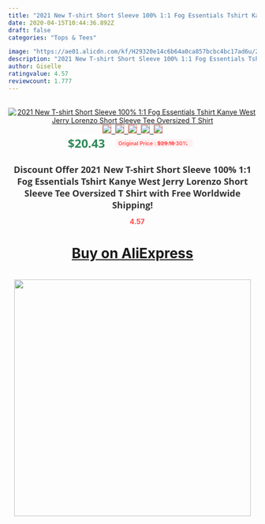 ```yaml
---
title: "2021 New T-shirt Short Sleeve 100% 1:1 Fog Essentials Tshirt Kanye West Jerry Lorenzo Short Sleeve Tee Oversized T Shirt"
date: 2020-04-15T10:44:36.892Z
draft: false
categories: "Tops & Tees"

image: "https://ae01.alicdn.com/kf/H29320e14c6b64a0ca857bcbc4bc17ad6u/2021-New-T-shirt-Short-Sleeve-100-1-1-Fog-Essentials-Tshirt-Kanye-West-Jerry-Lorenzo.jpg"
description: "2021 New T-shirt Short Sleeve 100% 1:1 Fog Essentials Tshirt Kanye West Jerry Lorenzo Short Sleeve Tee Oversized T Shirt"
author: Giselle
ratingvalue: 4.57
reviewcount: 1.777
---
```

<br>
<div style="text-align: center;">
<a href="https://s.click.aliexpress.com/e/_A4XnfP" target="_blank" rel="nofollow noopener noreferrer"><img alt="2021 New T-shirt Short Sleeve 100% 1:1 Fog Essentials Tshirt Kanye West Jerry Lorenzo Short Sleeve Tee Oversized T Shirt" class="magnifier-image" src="https://ae01.alicdn.com/kf/H29320e14c6b64a0ca857bcbc4bc17ad6u/2021-New-T-shirt-Short-Sleeve-100-1-1-Fog-Essentials-Tshirt-Kanye-West-Jerry-Lorenzo.jpg_640x640.jpg">
<br>
<img style="border:1px solid salmon" src="https://ae01.alicdn.com/kf/H29320e14c6b64a0ca857bcbc4bc17ad6u/2021-New-T-shirt-Short-Sleeve-100-1-1-Fog-Essentials-Tshirt-Kanye-West-Jerry-Lorenzo.jpg_120x120.jpg">&nbsp;&nbsp;<img style="border:1px solid salmon" src="https://ae01.alicdn.com/kf/H80c2d498c3b24d53858f044e2f66c4644/2021-New-T-shirt-Short-Sleeve-100-1-1-Fog-Essentials-Tshirt-Kanye-West-Jerry-Lorenzo.jpg_120x120.jpg">&nbsp;&nbsp;<img style="border:1px solid salmon" src="https://ae01.alicdn.com/kf/H1b53343105284a79b05297a66728fafcD/2021-New-T-shirt-Short-Sleeve-100-1-1-Fog-Essentials-Tshirt-Kanye-West-Jerry-Lorenzo.jpg_120x120.jpg">&nbsp;&nbsp;<img style="border:1px solid salmon" src="https://ae01.alicdn.com/kf/Hfd25f4a0967a43e5807260cc241eae20i/2021-New-T-shirt-Short-Sleeve-100-1-1-Fog-Essentials-Tshirt-Kanye-West-Jerry-Lorenzo.jpg_120x120.jpg">&nbsp;&nbsp;<img style="border:1px solid salmon" src="https://ae01.alicdn.com/kf/H6c79d523feab469d9f5b84ad97919128O/2021-New-T-shirt-Short-Sleeve-100-1-1-Fog-Essentials-Tshirt-Kanye-West-Jerry-Lorenzo.jpg_120x120.jpg"></a></div><br0>
<div style="text-align: center;"><span style="background-color: white; border: 0px; box-sizing: border-box; color: seagreen; display: inline-block; font-family: &quot;open sans&quot; , &quot;arial&quot; , &quot;helvetica&quot; , sans-serif , &quot;heiti&quot;; font-size: 24px; font-stretch: inherit; font-weight: 700; line-height: inherit; margin: 0px 10px 0px 0px; padding: 0px; vertical-align: middle;">$20.43 </span>
<span style="background: rgb(255 , 241 , 241); border-radius: 3px; border: 0px; box-sizing: border-box; color: #ff4747; display: inline-block; font-family: inherit; font-size: 12px; font-stretch: inherit; font-style: inherit; font-variant: inherit; font-weight: 600; line-height: inherit; margin: 0px; padding: 2px 5px; transform: scale(0.9); vertical-align: middle;">Original Price : <b style="text-decoration: line-through;">$29.18 </b> 30%&nbsp;&nbsp;</span></div>
<h1 style="color: #333333; display: inline-block; font-family: &quot;open sans&quot; , &quot;arial&quot; , &quot;helvetica&quot; , sans-serif , &quot;heiti&quot;; font-size: 18px; font-stretch: inherit; font-weight: 700; text-align: center;">Discount Offer 2021 New T-shirt Short Sleeve 100% 1:1 Fog Essentials Tshirt Kanye West Jerry Lorenzo Short Sleeve Tee Oversized T Shirt with Free Worldwide Shipping!</h1>
<div style="color: #ff4747; text-align: center;">
<img src="https://4.bp.blogspot.com/-M0ZcTcb-5uY/XleCXlxnR4I/AAAAAAAAAEc/OrjgMkXV1oMQFaCRZj5HQwOCBcu3w1FegCPcBGAYYCw/s1600/star.png" style="height: 15px;">&nbsp;<b>4.57</b></div>
<div class="button_cont" align="center"><a class="buynow_a" href="https://s.click.aliexpress.com/e/_A4XnfP" target="_blank" rel="nofollow noopener noreferrer"><H1>Buy on AliExpress</H1></a></div><br>
<div class="separator" style="clear: both; text-align: center;">
<img src="https://lh3.googleusercontent.com/-pTy5HemUv9M/XlePHvY0dAI/AAAAAAAAAE4/0nX5iRUoIWY8eMW9Dpxeirr157OZliDIgCLcBGAsYHQ/s1600/badge.gif" width="480">
</div>
